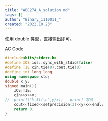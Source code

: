 ```yaml
---
title: "ABC274_A_solution.md"
tags: []
author: "Binary_1110011_"
created: "2022.10.23"
---
```


使用 $\text{double}$ 类型，直接输出即可。

AC Code

```c++
#include<bits/stdc++.h>
#define IOS ios::sync_with_stdio(false)
#define TIE cin.tie(0),cout.tie(0) 
#define int long long
using namespace std;
double x,y;
signed main(){
	IOS;TIE;
	cin>>x>>y;
//	printf("%.3lf\n",y/x);   printf 写法
	cout<<fixed<<setprecision(3)<<y/x<<endl;
	return 0;
} 
```

